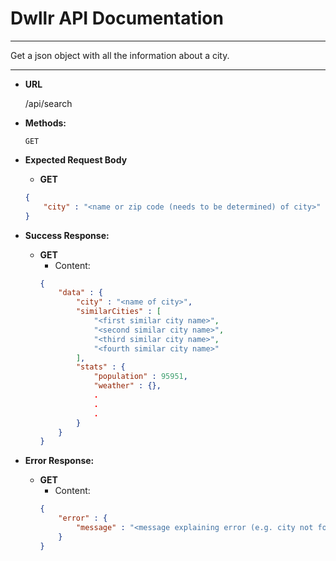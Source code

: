 # Dwllr API Documentation

----------

Get a json object with all the information about a city.

----------
* **URL**

  /api/search

* **Methods:**
  
  `GET`

* **Expected Request Body**
    * **GET**
    ```json
    {
    	"city" : "<name or zip code (needs to be determined) of city>"
    }
    ```

* **Success Response:**
  * **GET**
       * Content:  
    ```json
    {
		"data" : {
			"city" : "<name of city>",
			"similarCities" : [
				"<first similar city name>",
				"<second similar city name>",
				"<third similar city name>",
				"<fourth similar city name>" 
			],
			"stats" : {
				"population" : 95951,
				"weather" : {},
				.
				.
				.
			}
		}
    }
    ```
 
* **Error Response:**

   * **GET**
   		* Content:
   		```json
   		{
   			"error" : {
   				"message" : "<message explaining error (e.g. city not found)>"
   			}
   		}
   		```

